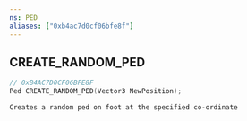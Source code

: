 ```yaml
---
ns: PED
aliases: ["0xb4ac7d0cf06bfe8f"]
---
```

## CREATE_RANDOM_PED

```c
// 0xB4AC7D0CF06BFE8F
Ped CREATE_RANDOM_PED(Vector3 NewPosition);
```

```
Creates a random ped on foot at the specified co-ordinate
```
